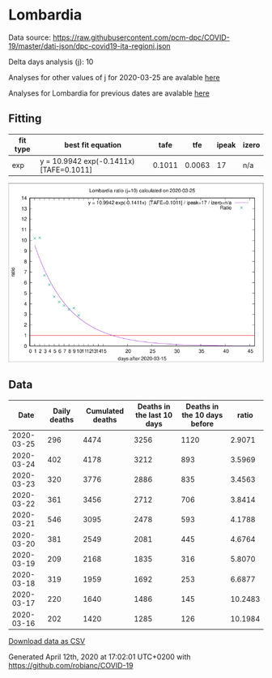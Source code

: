 # Lombardia

Data source: https://raw.githubusercontent.com/pcm-dpc/COVID-19/master/dati-json/dpc-covid19-ita-regioni.json

Delta days analysis (j): 10

Analyses for other values of j for 2020-03-25 are avalable [here](../2020-03-25/README.md)

Analyses for Lombardia for previous dates are avalable [here](../README.md)

## Fitting 
|fit type|best fit equation|tafe|tfe|ipeak|izero|
|-------|-----|--------|------|---|---|
|exp|y = 10.9942 exp(-0.1411x)  [TAFE=0.1011]|0.1011|0.0063|17|n/a|

![Plot](COVID-19_lombardia_j10_2020-03-25.png)

## Data
|Date|Daily deaths|Cumulated deaths|Deaths in the last 10 days|Deaths in the 10 days before|ratio|
|----|----------|-----------|-------|--------------------|-----|
|2020-03-25|296|4474|3256|1120|2.9071|
|2020-03-24|402|4178|3212|893|3.5969|
|2020-03-23|320|3776|2886|835|3.4563|
|2020-03-22|361|3456|2712|706|3.8414|
|2020-03-21|546|3095|2478|593|4.1788|
|2020-03-20|381|2549|2081|445|4.6764|
|2020-03-19|209|2168|1835|316|5.8070|
|2020-03-18|319|1959|1692|253|6.6877|
|2020-03-17|220|1640|1486|145|10.2483|
|2020-03-16|202|1420|1285|126|10.1984|

[Download data as CSV](COVID-19_lombardia_j10_2020-03-25.csv)

Generated April 12th, 2020 at 17:02:01 UTC+0200 with https://github.com/robianc/COVID-19
